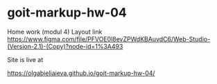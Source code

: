 # goit-markup-hw-04

Home work (modul 4)
Layout link
https://www.figma.com/file/PFVOE0l8evZPWdKBAuvdC6/Web-Studio-(Version-2.1)-(Copy)?node-id=1%3A493

Site is live at

https://olgabieliaieva.github.io/goit-markup-hw-04/
